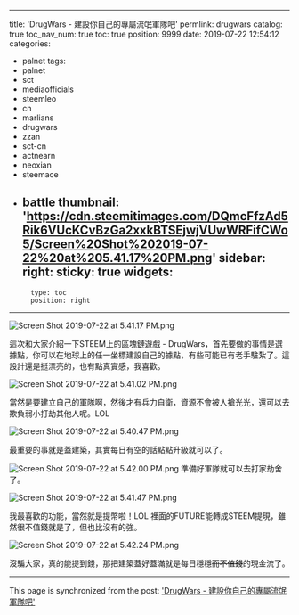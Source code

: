 
---
title: 'DrugWars - 建設你自己的專屬流氓軍隊吧'
permlink: drugwars
catalog: true
toc_nav_num: true
toc: true
position: 9999
date: 2019-07-22 12:54:12
categories:
- palnet
tags:
- palnet
- sct
- mediaofficials
- steemleo
- cn
- marlians
- drugwars
- zzan
- sct-cn
- actnearn
- neoxian
- steemace
- battle
thumbnail: 'https://cdn.steemitimages.com/DQmcFfzAd5Rik6VUcKCvBzGa2xxkBTSEjwjVUwWRFifCWo5/Screen%20Shot%202019-07-22%20at%205.41.17%20PM.png'
sidebar:
    right:
        sticky: true
widgets:
    -
        type: toc
        position: right
---


![Screen Shot 2019-07-22 at 5.41.17 PM.png](https://cdn.steemitimages.com/DQmcFfzAd5Rik6VUcKCvBzGa2xxkBTSEjwjVUwWRFifCWo5/Screen%20Shot%202019-07-22%20at%205.41.17%20PM.png)

這次和大家介紹一下STEEM上的區塊鏈遊戲 - DrugWars，首先要做的事情是選據點，你可以在地球上的任一坐標建設自己的據點，有些可能已有老手駐紮了。這設計還是挺漂亮的，也有點真實感，我喜歡。

![Screen Shot 2019-07-22 at 5.41.02 PM.png](https://cdn.steemitimages.com/DQmV1WaC46n2mLTVa9thNzQcXsC6zYRr6PwejMvfQ2CYKYD/Screen%20Shot%202019-07-22%20at%205.41.02%20PM.png)

當然是要建立自己的軍隊啊，然後才有兵力自衛，資源不會被人搶光光，還可以去欺負弱小打劫其他人呢。LOL

![Screen Shot 2019-07-22 at 5.40.47 PM.png](https://cdn.steemitimages.com/DQmUNEGVVykKVfHrjJULPevj5Bct9sQoPptjs4BQmgxipPH/Screen%20Shot%202019-07-22%20at%205.40.47%20PM.png)

最重要的事就是蓋建築，其實每日有空的話點點升級就可以了。

![Screen Shot 2019-07-22 at 5.42.00 PM.png](https://cdn.steemitimages.com/DQmPhLdW8nVrXNr1LRSKZKNTSUWqpn3w8mpqzFmiEfVhCGw/Screen%20Shot%202019-07-22%20at%205.42.00%20PM.png)
準備好軍隊就可以去打家劫舍了。

![Screen Shot 2019-07-22 at 5.41.47 PM.png](https://cdn.steemitimages.com/DQmeG6Rc6uh8KRnLkPNAGXFJ19StCcnnC9Gs4W2tDXZBs85/Screen%20Shot%202019-07-22%20at%205.41.47%20PM.png)

我最喜歡的功能，當然就是提幣啦！LOL 裡面的FUTURE能轉成STEEM提現，雖然很不值錢就是了，但也比沒有的強。

![Screen Shot 2019-07-22 at 5.42.24 PM.png](https://cdn.steemitimages.com/DQmUMsAXMrNLgmNWukkWtRdQNiyqHDjnYmYvxNxoSc6Bxbt/Screen%20Shot%202019-07-22%20at%205.42.24%20PM.png)

沒騙大家，真的能提到錢，那把建築蓋好蓋滿就是每日穩穩~~而不值錢~~的現金流了。

- - -

This page is synchronized from the post: ['DrugWars - 建設你自己的專屬流氓軍隊吧'](https://steemit.com/@htliao/drugwars)
